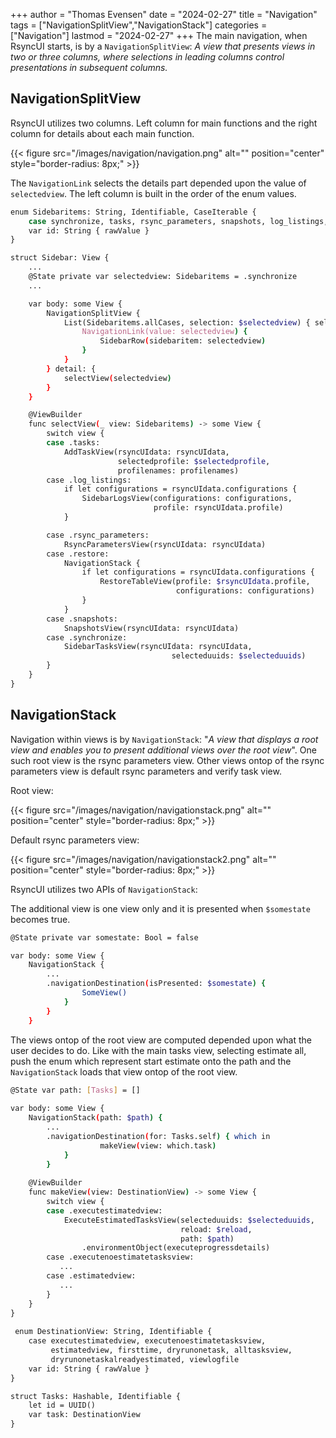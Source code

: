 +++
author = "Thomas Evensen"
date = "2024-02-27"
title =  "Navigation"
tags = ["NavigationSplitView","NavigationStack"]
categories = ["Navigation"]
lastmod = "2024-02-27"
+++
The main navigation, when RsyncUI starts, is by a `NavigationSplitView`: *A view that presents views in two or three columns, where selections in leading columns control presentations in subsequent columns.* 

## NavigationSplitView

RsyncUI utilizes two columns. Left column for main functions and the right column for details about each main function. 

{{< figure src="/images/navigation/navigation.png" alt="" position="center" style="border-radius: 8px;" >}}

The `NavigationLink` selects the details part depended upon the value of `selectedview`.  The left column is built in the order of the enum values. 

```bash
enum Sidebaritems: String, Identifiable, CaseIterable {
    case synchronize, tasks, rsync_parameters, snapshots, log_listings, restore
    var id: String { rawValue }
}

struct Sidebar: View {
    ...
    @State private var selectedview: Sidebaritems = .synchronize
    ...

    var body: some View {
        NavigationSplitView {
            List(Sidebaritems.allCases, selection: $selectedview) { selectedview in
                NavigationLink(value: selectedview) {
                    SidebarRow(sidebaritem: selectedview)
                }
            }
        } detail: {
            selectView(selectedview)
        }
    }

    @ViewBuilder
    func selectView(_ view: Sidebaritems) -> some View {
        switch view {
        case .tasks:
            AddTaskView(rsyncUIdata: rsyncUIdata,
                        selectedprofile: $selectedprofile,
                        profilenames: profilenames)
        case .log_listings:
            if let configurations = rsyncUIdata.configurations {
                SidebarLogsView(configurations: configurations,
                                profile: rsyncUIdata.profile)
            }

        case .rsync_parameters:
            RsyncParametersView(rsyncUIdata: rsyncUIdata)
        case .restore:
            NavigationStack {
                if let configurations = rsyncUIdata.configurations {
                    RestoreTableView(profile: $rsyncUIdata.profile,
                                     configurations: configurations)
                }
            }
        case .snapshots:
            SnapshotsView(rsyncUIdata: rsyncUIdata)
        case .synchronize:
            SidebarTasksView(rsyncUIdata: rsyncUIdata, 
                                    selecteduuids: $selecteduuids)
        }
    }
}
```

## NavigationStack

Navigation within views is by `NavigationStack`: "*A view that displays a root view and enables you to present additional views over the root view*".  One such root view is the rsync parameters view. Other views ontop of the rsync parameters view is default rsync parameters and verify task view. 

Root view:

{{< figure src="/images/navigation/navigationstack.png" alt="" position="center" style="border-radius: 8px;" >}}

Default rsync parameters view:

{{< figure src="/images/navigation/navigationstack2.png" alt="" position="center" style="border-radius: 8px;" >}}

RsyncUI utilizes two APIs of  `NavigationStack`:

The additional view is one view only and it is presented when `$somestate` becomes true.

```bash
@State private var somestate: Bool = false

var body: some View {
 	NavigationStack {
 		...
 		.navigationDestination(isPresented: $somestate) {
                SomeView()
            }
        }
    }
```

The views ontop of the root view are computed depended upon what the user decides to do. Like with the main tasks view, selecting estimate all, push the enum which represent start estimate onto the path and the `NavigationStack` loads that view ontop of the root view.

```bash
@State var path: [Tasks] = []
 
var body: some View {
	NavigationStack(path: $path) {
		...
		.navigationDestination(for: Tasks.self) { which in
                    makeView(view: which.task)
            }
        }
        
    @ViewBuilder
    func makeView(view: DestinationView) -> some View {
        switch view {
        case .executestimatedview:
            ExecuteEstimatedTasksView(selecteduuids: $selecteduuids,
                                      reload: $reload,
                                      path: $path)
                .environmentObject(executeprogressdetails)
        case .executenoestimatetasksview:
           ...
        case .estimatedview:
           ...
        }
    }
}
 
 enum DestinationView: String, Identifiable {
    case executestimatedview, executenoestimatetasksview,
         estimatedview, firsttime, dryrunonetask, alltasksview,
         dryrunonetaskalreadyestimated, viewlogfile
    var id: String { rawValue }
}

struct Tasks: Hashable, Identifiable {
    let id = UUID()
    var task: DestinationView
}
```
